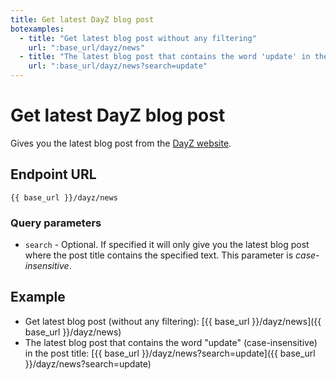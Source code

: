 ```yaml
---
title: Get latest DayZ blog post
botexamples:
  - title: "Get latest blog post without any filtering"
    url: ":base_url/dayz/news"
  - title: "The latest blog post that contains the word 'update' in the post title"
    url: ":base_url/dayz/news?search=update"
---
```


# Get latest DayZ blog post

Gives you the latest blog post from the [DayZ website](https://dayz.com/).

## Endpoint URL

`{{ base_url }}/dayz/news`

### Query parameters

- `search` - Optional. If specified it will only give you the latest blog post where the post title contains the specified text. This parameter is *case-insensitive*.

## Example

- Get latest blog post (without any filtering): [{{ base_url }}/dayz/news]({{ base_url }}/dayz/news)
- The latest blog post that contains the word "update" (case-insensitive) in the post title: [{{ base_url }}/dayz/news?search=update]({{ base_url }}/dayz/news?search=update)